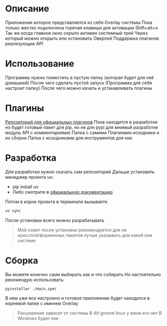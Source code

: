 # Описание

Приложения которое представляется из себя Overlay системы
Пока только жестко подключена горячая клавиши для активации
Shift+alt+o
Так же когда главное окно скрыто активен системный трей
Через который можно открыть или остановить Оверлей
Поддержка плагинов реализующие API  

# Использование

Программу нужно поместить в пустую папку (которая будет для неё домашней)
После чего сделать пустой запуск (Программа для себя настроит папку)
После чего можно качать и устанавливать плагины

# Плагины

[Репозиторий для официальных плагинов](https://github.com/SnayperTihCreator/OverayPlugins)
Пока находится в разработке но будет готовый пакет для pip, но не для pypi для мнимый разработке модуль API с комментариями)
Папка с самими Плагинами исходники и их сборки
Папка с исходниками для инструментов для них
# Разработка

Для разработки нужно скачать сам репозиторий 
Дальше установить менеджер проекта uv:
-  pip install uv
-  Либо смотрите в [официальную документацию](https://docs.astral.sh/uv/)

Потом в корне проекта в терминале вызываете
```bash
uv sync
```
После установки всего можно разрабатывать
> Мой совет после установки рекомендуется для не кроссплатформенных пакетов лучше указывать для какой они системе 

# Сборка
Вы можете конечно сами выбирать как и что собирать
Но настоятельно рекомендую использовать:
```bash
pyinstaller ./main.spec
```
В нем уже все настроено и готовое приложение будет находится в корневой папке с именем Overlay
> Расширение зависит от системы
> В Alt gnome linux у меня его нет
> В Windows будет exe